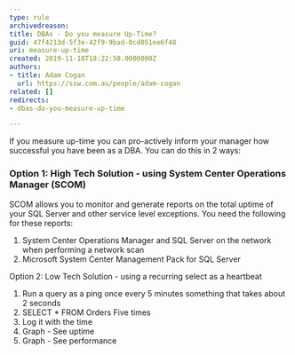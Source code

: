 ```yaml
---
type: rule
archivedreason: 
title: ​DBAs - Do you measure Up-Time?
guid: 47f4213d-5f3e-42f9-9bad-0cd051ee6f48
uri: measure-up-time
created: 2019-11-18T18:22:58.0000000Z
authors:
- title: Adam Cogan
  url: https://ssw.com.au/people/adam-cogan
related: []
redirects:
- dbas-do-you-measure-up-time

---
```


If you measure up-time you can pro-actively inform your manager how successful you have been as a DBA. You can do this in 2 ways:

### Option 1: High Tech Solution - using System Center Operations Manager (SCOM)

SCOM allows you to monitor and generate reports on the total uptime of your SQL Server and other service level exceptions. You need the following for these reports:

1. System Center Operations Manager and SQL Server on the network when performing a network scan
2. Microsoft System Center Management Pack for SQL Server


<!--endintro-->
Option 2: Low Tech Solution - using a recurring select as a heartbeat
1. Run a query as a ping once every 5 minutes something that takes about 2 seconds
2. SELECT \* FROM Orders Five times
3. Log it with the time
4. Graph - See uptime
5. Graph - See performance
